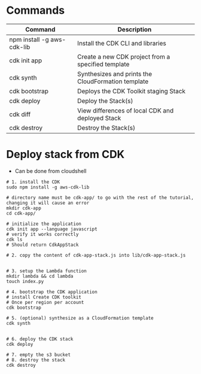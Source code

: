 # Commands

|Command| Description|
| --- | --- |
|npm install -g aws-cdk-lib |Install the CDK CLI and libraries
|cdk init app |Create a new CDK project from a specified template
|cdk synth |Synthesizes and prints the CloudFormation template
|cdk bootstrap |Deploys the CDK Toolkit staging Stack
|cdk deploy |Deploy the Stack(s)
|cdk diff |View differences of local CDK and deployed Stack
|cdk destroy |Destroy the Stack(s)


# Deploy stack from CDK

- Can be done from cloudshell

```Shell
# 1. install the CDK
sudo npm install -g aws-cdk-lib

# directory name must be cdk-app/ to go with the rest of the tutorial, changing it will cause an error
mkdir cdk-app
cd cdk-app/

# initialize the application
cdk init app --language javascript
# verify it works correctly
cdk ls
# Should return CdkAppStack

# 2. copy the content of cdk-app-stack.js into lib/cdk-app-stack.js


# 3. setup the Lambda function
mkdir lambda && cd lambda
touch index.py

# 4. bootstrap the CDK application
# install Create CDK toolkit
# Once per region per account
cdk bootstrap

# 5. (optional) synthesize as a CloudFormation template
cdk synth


# 6. deploy the CDK stack
cdk deploy

# 7. empty the s3 bucket
# 8. destroy the stack
cdk destroy
```